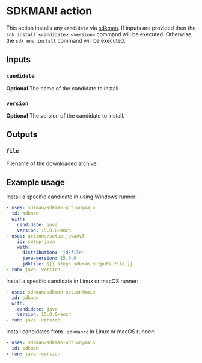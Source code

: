 # SDKMAN! action

This action installs any `candidate` via [sdkman](https://sdkman.io/). If inputs are provided then the 
`sdk install <candidate> <version>` command will be executed. Otherwise, the `sdk env install` command will be executed.

## Inputs

### `candidate`

**Optional** The name of the candidate to install.

### `version`

**Optional** The version of the candidate to install.

## Outputs

### `file`

Filename of the downloaded archive.

## Example usage

Install a specific candidate in using Windows runner:

```yaml
- uses: sdkman/sdkman-action@main
  id: sdkman
  with:
    candidate: java
    version: 15.0.0-amzn
- uses: actions/setup-java@v3
    id: setup-java
    with:
      distribution: 'jdkfile'
      java-version: 15.0.0
      jdkFile: ${{ steps.sdkman.outputs.file }}
- run: java -version
```

Install a specific candidate in Linux or macOS runner:

```yaml
- uses: sdkman/sdkman-action@main
  id: sdkman
  with:
    candidate: java
    version: 15.0.0-amzn
- run: java -version
```

Install candidates from `.sdkmanrc` in Linux or macOS runner:

```yaml
- uses: sdkman/sdkman-action@main
  id: sdkman
- run: java -version
```
